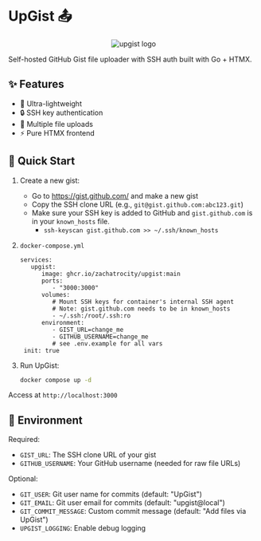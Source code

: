# UpGist 📤

<p align="center">
  <img src="https://gist.githubusercontent.com/zachatrocity/e0246929ef65bb738bcf7a74c42b1bbf/raw/86e098e82f2d30bc731bffe60d9e364ca4c4f60b/upgist.png" alt="upgist logo">
</p>

Self-hosted GitHub Gist file uploader with SSH auth built with Go + HTMX.

## ✨ Features

- 🚀 Ultra-lightweight
- 🔒 SSH key authentication
- 📁 Multiple file uploads
- ⚡️ Pure HTMX frontend

## 🏃 Quick Start

1. Create a new gist:
   - Go to https://gist.github.com/ and make a new gist
   - Copy the SSH clone URL (e.g., `git@gist.github.com:abc123.git`)
   - Make sure your SSH key is added to GitHub and `gist.github.com` is in your `known_hosts` file.
     - `ssh-keyscan gist.github.com >> ~/.ssh/known_hosts`

2. `docker-compose.yml`
   ```docker
   services:
      upgist:
         image: ghcr.io/zachatrocity/upgist:main
         ports:
            - "3000:3000"
         volumes:
            # Mount SSH keys for container's internal SSH agent
            # Note: gist.github.com needs to be in known_hosts
            - ~/.ssh:/root/.ssh:ro
         environment:
            - GIST_URL=change_me
            - GITHUB_USERNAME=change_me
            # see .env.example for all vars
    init: true

   ```

3. Run UpGist:
   ```bash
   docker compose up -d
   ```

Access at `http://localhost:3000`

## 🔧 Environment

Required:
- `GIST_URL`: The SSH clone URL of your gist
- `GITHUB_USERNAME`: Your GitHub username (needed for raw file URLs)

Optional:
- `GIT_USER`: Git user name for commits (default: "UpGist")
- `GIT_EMAIL`: Git user email for commits (default: "upgist@local")
- `GIT_COMMIT_MESSAGE`: Custom commit message (default: "Add files via UpGist")
- `UPGIST_LOGGING`: Enable debug logging
